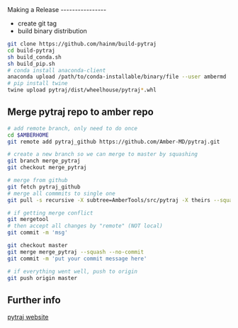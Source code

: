 <DUMMY PR>
Making a Release
----------------

- create git tag
- build binary distribution
```bash
git clone https://github.com/hainm/build-pytraj
cd build-pytraj
sh build_conda.sh
sh build_pip.sh
# conda install anaconda-client
anaconda upload /path/to/conda-installable/binary/file --user ambermd
# pip install twine
twine upload pytraj/dist/wheelhouse/pytraj*.whl
```

Merge pytraj repo to amber repo
--------------------------------

```bash
# add remote branch, only need to do once
cd $AMBERHOME
git remote add pytraj_github https://github.com/Amber-MD/pytraj.git

# create a new branch so we can merge to master by squashing
git branch merge_pytraj
git checkout merge_pytraj

# merge from github
git fetch pytraj_github
# merge all commmits to single one
git pull -s recursive -X subtree=AmberTools/src/pytraj -X theirs --squash pytraj_github master

# if getting merge conflict
git mergetool
# then accept all changes by "remote" (NOT local)
git commit -m 'msg'

git checkout master
git merge merge_pytraj --squash --no-commit
git commit -m 'put your commit message here'

# if everything went well, push to origin
git push origin master
```

Further info
------------
[pytraj website](http://amber-md.github.io/pytraj/latest/developer_guide.html)
